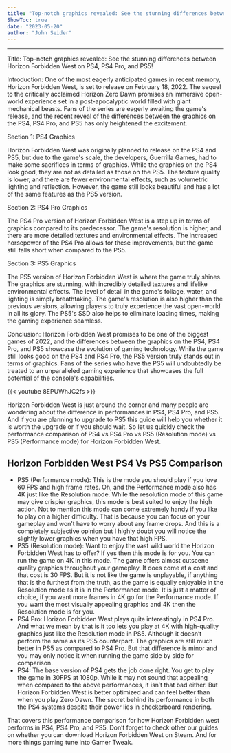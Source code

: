 ```yaml
---
title: "Top-notch graphics revealed: See the stunning differences between Horizon Forbidden West on PS4, PS4 Pro, and PS5!"
ShowToc: true 
date: "2023-05-20"
author: "John Seider"
---
```

*****
Title: Top-notch graphics revealed: See the stunning differences between Horizon Forbidden West on PS4, PS4 Pro, and PS5!

Introduction:
One of the most eagerly anticipated games in recent memory, Horizon Forbidden West, is set to release on February 18, 2022. The sequel to the critically acclaimed Horizon Zero Dawn promises an immersive open-world experience set in a post-apocalyptic world filled with giant mechanical beasts. Fans of the series are eagerly awaiting the game's release, and the recent reveal of the differences between the graphics on the PS4, PS4 Pro, and PS5 has only heightened the excitement.

Section 1: PS4 Graphics

Horizon Forbidden West was originally planned to release on the PS4 and PS5, but due to the game's scale, the developers, Guerrilla Games, had to make some sacrifices in terms of graphics. While the graphics on the PS4 look good, they are not as detailed as those on the PS5. The texture quality is lower, and there are fewer environmental effects, such as volumetric lighting and reflection. However, the game still looks beautiful and has a lot of the same features as the PS5 version.

Section 2: PS4 Pro Graphics

The PS4 Pro version of Horizon Forbidden West is a step up in terms of graphics compared to its predecessor. The game's resolution is higher, and there are more detailed textures and environmental effects. The increased horsepower of the PS4 Pro allows for these improvements, but the game still falls short when compared to the PS5.

Section 3: PS5 Graphics

The PS5 version of Horizon Forbidden West is where the game truly shines. The graphics are stunning, with incredibly detailed textures and lifelike environmental effects. The level of detail in the game's foliage, water, and lighting is simply breathtaking. The game's resolution is also higher than the previous versions, allowing players to truly experience the vast open-world in all its glory. The PS5's SSD also helps to eliminate loading times, making the gaming experience seamless.

Conclusion:
Horizon Forbidden West promises to be one of the biggest games of 2022, and the differences between the graphics on the PS4, PS4 Pro, and PS5 showcase the evolution of gaming technology. While the game still looks good on the PS4 and PS4 Pro, the PS5 version truly stands out in terms of graphics. Fans of the series who have the PS5 will undoubtedly be treated to an unparalleled gaming experience that showcases the full potential of the console's capabilities.

{{< youtube 8EPUWhJC2fs >}} 



Horizon Forbidden West is just around the corner and many people are wondering about the difference in performances in PS4, PS4 Pro, and PS5. And if you are planning to upgrade to PS5 this guide will help you whether it is worth the upgrade or if you should wait. So let us quickly check the performance comparison of PS4 vs PS4 Pro vs PS5 (Resolution mode) vs PS5 (Performance mode) for Horizon Forbidden West.
 
## Horizon Forbidden West PS4 Vs PS5 Comparison
 

 
- PS5 (Performance mode): This is the mode you should play if you love 60 FPS and high frame rates. Oh, and the Performance mode also has 4K just like the Resolution mode. While the resolution mode of this game may give crispier graphics, this mode is best suited to enjoy the high action. Not to mention this mode can come extremely handy if you like to play on a higher difficulty. That is because you can focus on your gameplay and won’t have to worry about any frame drops. And this is a completely subjective opinion but I highly doubt you will notice the slightly lower graphics when you have that high FPS.
 - PS5 (Resolution mode): Want to enjoy the vast wild world the Horizon Forbidden West has to offer? If yes then this mode is for you. You can run the game on 4K in this mode. The game offers almost cutscene quality graphics throughout your gameplay. It does come at a cost and that cost is 30 FPS. But it is not like the game is unplayable, if anything that is the furthest from the truth, as the game is equally enjoyable in the Resolution mode as it is in the Performance mode. It is just a matter of choice, if you want more frames in 4K go for the Performance mode. If you want the most visually appealing graphics and 4K then the Resolution mode is for you.
 - PS4 Pro: Horizon Forbidden West plays quite interestingly in PS4 Pro. And what we mean by that is it too lets you play at 4K with high-quality graphics just like the Resolution mode in PS5. Although it doesn’t perform the same as its PS5 counterpart. The graphics are still much better in PS5 as compared to PS4 Pro. But that difference is minor and you may only notice it when running the game side by side for comparison.
 - PS4: The base version of PS4 gets the job done right. You get to play the game in 30FPS at 1080p. While it may not sound that appealing when compared to the above performances, it isn’t that bad either. But Horizon Forbidden West is better optimized and can feel better than when you play Zero Dawn. The secret behind its performance in both the PS4 systems despite their power lies in checkerboard rendering.

 
That covers this performance comparison for how Horizon Forbidden west performs in PS4, PS4 Pro, and PS5. Don’t forget to check other our guides on whether you can download Horizon Forbidden West on Steam. And for more things gaming tune into Gamer Tweak.




